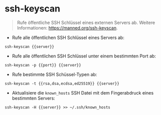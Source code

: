 # ssh-keyscan

> Rufe öffentliche SSH Schlüssel eines externen Servers ab.
> Weitere Informationen: <https://manned.org/ssh-keyscan>.

- Rufe alle öffentlichen SSH Schlüssel eines Servers ab:

`ssh-keyscan {{server}}`

- Rufe alle öffentlichen SSH Schlüssel unter einem bestimmten Port ab:

`ssh-keyscan -p {{port}} {{server}}`

- Rufe bestimmte SSH Schüssel-Typen ab:

`ssh-keyscan -t {{rsa,dsa,ecdsa,ed25519}} {{server}}`

- Aktualisiere die `known_hosts` SSH Datei mit dem Fingerabdruck eines bestimmten Servers:

`ssh-keyscan -H {{server}} >> ~/.ssh/known_hosts`
